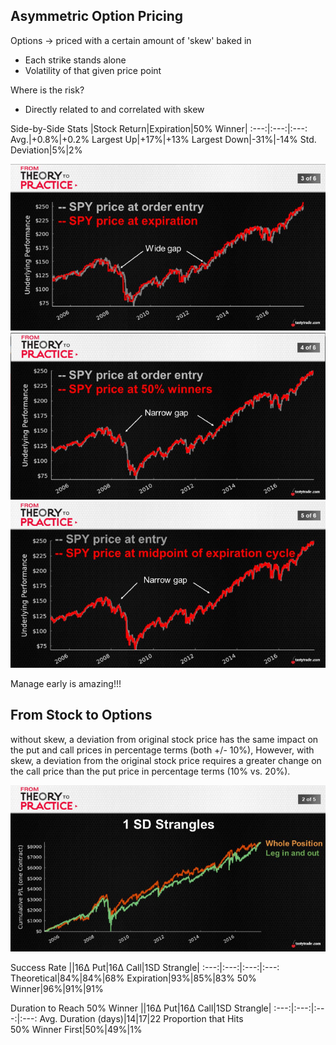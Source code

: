 ## Asymmetric Option Pricing
Options -> priced with a certain amount of 'skew' baked in 
  * Each strike stands alone
  * Volatility of that given price point

Where is the risk?
  * Directly related to and correlated with skew

 Side-by-Side Stats
|Stock Return|Expiration|50% Winner|
:---:|:---:|:---:
Avg.|+0.8%|+0.2%
Largest Up|+17%|+13%
Largest Down|-31%|-14%
Std. Deviation|5%|2%

 ![alt text](./img/skew/skew.01.png "spy")
 ![alt text](./img/skew/skew.02.png "spy")
 ![alt text](./img/skew/skew.03.png "spy") 

 Manage early is amazing!!!

## From Stock to Options
without skew, a deviation from original stock price has the same impact on the put and call prices in percentage terms (both +/- 10%), However, with skew, a deviation from the original stock price requires a greater change on the call price than the put price in percentage terms (10% vs. 20%).

![alt text](./img/skew/skew.04.png "spy") 

 Success Rate
||16Δ Put|16Δ Call|1SD Strangle|
:---:|:---:|:---:|:---:
Theoretical|84%|84%|68%
Expiration|93%|85%|83%
50% Winner|96%|91%|91%

 Duration to Reach 50% Winner
||16Δ Put|16Δ Call|1SD Strangle|
:---:|:---:|:---:|:---:
Avg. Duration (days)|14|17|22
Proportion that Hits<br> 50% Winner First|50%|49%|1%

